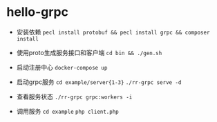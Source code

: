 # hello-grpc

- 安装依赖
`pecl install protobuf && pecl install grpc && composer install`

- 使用proto生成服务接口和客户端
`cd bin && ./gen.sh`

- 启动注册中心
`docker-compose up`

- 启动grpc服务 
`cd example/server{1-3}`
`./rr-grpc serve -d`

- 查看服务状态 
`./rr-grpc grpc:workers -i`

- 调用服务 
`cd example`
`php client.php`
